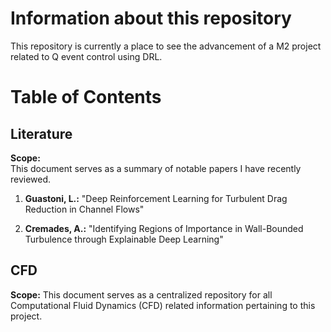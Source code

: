 # Information about this repository
This repository is currently a place to see the advancement of a M2 project related to Q event control using DRL.

# Table of Contents

## Literature

**Scope:**  
This document serves as a summary of notable papers I have recently reviewed.

1. **Guastoni, L.:** "Deep Reinforcement Learning for Turbulent Drag Reduction in Channel Flows"
   
2. **Cremades, A.:** "Identifying Regions of Importance in Wall-Bounded Turbulence through Explainable Deep Learning"


## CFD

**Scope:** 
This document serves as a centralized repository for all Computational Fluid Dynamics (CFD) related information pertaining to this project.